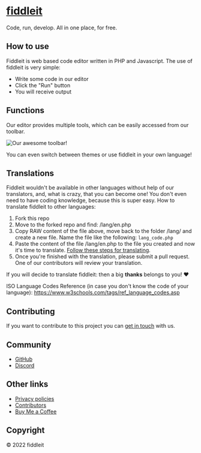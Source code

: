 # [fiddleit](https://fiddleit.ejvali.eu)

Code, run, develop. All in one place, for free. 

## How to use

Fiddleit is web based code editor written in PHP and Javascript. The use of fiddleit is very simple: 
- Write some code in our editor
- Click the "Run" button
- You will receive output

## Functions

Our editor provides multiple tools, which can be easily accessed from our toolbar.

![Our awesome toolbar!](https://user-images.githubusercontent.com/90271108/204579305-5c6fd684-4c9c-42d6-b4f8-fdc81c662706.png)

You can even switch between themes or use fiddleit in your own language!

## Translations

Fiddleit wouldn't be available in other languages without help of our translators, and, what is crazy, that you can become one! You don't even need to have coding knowledge, because this is super easy. How to translate fiddleit to other languages:
1. Fork this repo
2. Move to the forked repo and find: /lang/en.php
3. Copy RAW content of the file above, move back to the folder /lang/ and create a new file. Name the file like the following: `lang_code.php`
4. Paste the content of the file /lang/en.php to the file you created and now it's time to translate. [Follow these steps for translating](https://github.com/DevVali/fiddleit/blob/886347623583f4a9a324991a4524aef5b1599ff5/lang/README.md).
5. Once you're finished with the translation, please submit a pull request. One of our contributors will review your translation.

If you will decide to translate fiddleit: then a big **thanks** belongs to you! ❤️

ISO Language Codes Reference (in case you don't know the code of your language): https://www.w3schools.com/tags/ref_language_codes.asp

## Contributing

If you want to contribute to this project you can [get in touch](https://discord.gg/dsTTyA7MuQ) with us.

## Community
- [GitHub](https://github.com/DevVali/fiddleit)
- [Discord](https://discord.gg/dsTTyA7MuQ)

## Other links

- [Privacy policies](https://fiddleit.devvali.repl.co/main/privacy.php)
- [Contributors](https://fiddleit.devvali.repl.co/main/credits.php)
- [Buy Me a Coffee](https://www.buymeacoffee.com/fiddleit)

## Copyright

© 2022 fiddleit
